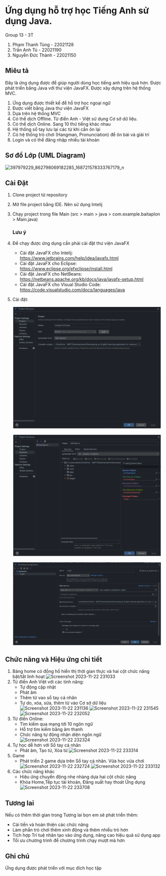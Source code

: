 #  Ứng dụng hỗ trợ học Tiếng Anh sử dụng Java.
Group 13 - 3T
1. Phạm Thanh Tùng - 22021128
2. Trần Anh Tú - 22021190
3. Nguyễn Đức Thành - 22021150

## Miêu tả
Đây là ứng dụng được để giúp người dùng học tiếng anh hiệu quả hơn.
Được phát triển bằng Java với thư viện JavaFX. Được xây dựng trên hệ thống MVC.
1. Ứng dụng được thiết kế để hỗ trợ học ngoại ngữ
2. Được viết bằng Java thư viện JavaFX
3. Dựa trên hệ thống MVC
4. Có thể dịch Offline. Từ điển Anh - Việt sử dụng Cơ sở dữ liệu.
5. Có thể dịch Online. Sang 10 thứ tiếng khác nhau
6. Hệ thống sổ tay lưu lại các từ khi cần ôn lại
6. Có hệ thống trò chơi (Hangman, Pronunciation) để ôn bài và giải trí
7. Login và có thể đăng nhập nhiều tài khoản

## Sơ đồ Lớp (UML Diagram)
![397979229_862798069182285_168721578333767179_n](https://github.com/ThanhHigh/Private/assets/113487869/8e7e0c54-1c23-45d9-a194-b0a960a54b45)

## Cài Đặt
1. Clone project từ repository
2. Mở file project bằng IDE. Nên sử dụng Intelij
3. Chạy project trong file Main (src > main > java > com.example.baitaplon > Main.java)
   ### Lưu ý
4. Để chạy được ứng dụng cần phải cài đặt thư viện JavaFX
   - Cài đặt JavaFX cho Intelij: https://www.jetbrains.com/help/idea/javafx.html
   - Cài đặt JavaFX cho Eclipse: https://www.eclipse.org/efxclipse/install.html
   - Cài đặt JavaFX cho NetBeans: https://netbeans.apache.org/kb/docs/java/javafx-setup.html
   - Cài đặt JavaFX cho Visual Studio Code: https://code.visualstudio.com/docs/languages/java
5. Cài đặt:
   
   ![img_3.png](img_3.png)

   ![img_2.png](img_2.png)

   ![img_1.png](img_1.png)

## Chức năng và Hiệu ứng chi tiết
1. Bảng home có đồng hồ hiển thị thời gian thực và hai cột chức năng bật/tắt linh hoạt
   ![Screenshot 2023-11-22 231033](https://github.com/ThanhHigh/Private/assets/113487869/b1275c52-a289-432d-8639-38574df86ee4)
2. Từ điển Anh Việt với các tính năng:
   - Tự động cập nhật
   - Phát âm
   - Thêm từ vao sổ tay cá nhân
   - Tự do, xóa, sửa, thêm từ vào Cơ sở dữ liệu
      ![Screenshot 2023-11-22 231136](https://github.com/ThanhHigh/Private/assets/113487869/1573f2b8-da48-46c7-aabf-a1c87d990c6e)
      ![Screenshot 2023-11-22 231545](https://github.com/ThanhHigh/Private/assets/113487869/9f3d2580-ad6a-4863-bd34-3ea40cca624b)
      ![Screenshot 2023-11-22 232052](https://github.com/ThanhHigh/Private/assets/113487869/32644cde-de95-4751-b661-721a06261f83)
3. Từ điển Online:
    - Tìm kiếm qua mạng tới 10 ngôn ngữ
    - Hỗ trợ tìm kiếm bằng âm thanh
    - Chức năng tự động nhận diện ngôn ngữ
      ![Screenshot 2023-11-22 232324](https://github.com/ThanhHigh/Private/assets/113487869/e80abfed-a860-43d5-ab2a-4bf4f399635e)
4. Tự học dễ hơn với Sổ tay cá nhân
    - Phát âm, Tạo từ, Xóa từ
      ![Screenshot 2023-11-22 233314](https://github.com/ThanhHigh/Private/assets/113487869/f63b0ccd-60fc-4d0c-91d7-cf0f289d9b5a)
5. Game
   - Phát triển 2 game dựa trên Sổ tay cá nhân. Vừa học vừa chơi
     ![Screenshot 2023-11-22 232724](https://github.com/ThanhHigh/Private/assets/113487869/e1324210-c399-4082-b53c-be89972adde5)
     ![Screenshot 2023-11-22 233132](https://github.com/ThanhHigh/Private/assets/113487869/5e6334f7-924c-400c-b591-91b1dbcd89da)
6. Các chức năng khác
    - Hiệu ứng chuyển động nhẹ nhàng dựa hai cột chức năng
    - Khóa Home,Tếp tục tài khoản, Đăng xuất hay thoát Ứng dụng
      ![Screenshot 2023-11-22 233708](https://github.com/ThanhHigh/Private/assets/113487869/ba2eb593-304c-43ce-8d28-c7d19cb13486)
    


## Tương lai
Nếu có thêm thời gian trong Tương lai bọn em sẽ phát triển thêm:
- Cải tiến và hoàn thiện các chức năng
- Làm phần trò chơi thêm xinh động và thêm nhiều trò hơn
- Tích hợp Trí tuệ nhân tạo vào ứng dụng, nâng cao hiệu quả sử dụng app
- Tối ưu chương trình để chương trình chạy mượt mà hơn

## Ghi chú
Ứng dụng được phát triển với mục đích học tập


